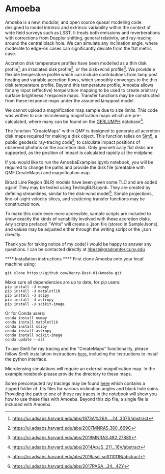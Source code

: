 # Amoeba
Amoeba is a new, modular, and open source quasar modeling code designed to model intrinsic and extrinsic variability within the context of wide field surveys such as LSST. It treats both emissions and reverberations with corrections from Doppler shifting, general relativity, and ray-tracing around the central black hole. We can simulate any inclination angle, where moderate to edge-on cases can significantly deviate from the flat metric case. 

Accretion disk temperature profiles have been modelled as a thin disk profile[^3], an irradiated disk profile[^4], or the disk+wind profile[^5]. We provide a flexible temperature profile which can include contributions from lamp post heating and variable accretion flows, which smoothly converges to the thin disk temperature profile. Beyond this temperature profile, Amoeba allows for any input (effective) temperature mapping to be used to create arbitrary surface brightness / response maps. Transfer functions may be constructed from these response maps under the assumed lamppost model.

We cannot upload a magnification map sample due to size limits. This code was written to use microlensing magnification maps which are pre-calculated, where many can be found on the [GERLUMPH](https://gerlumph.swin.edu.au) database[^1]. 

The function "CreateMaps" within QMF is designed to generate all accretion disk maps required for making a disk object. This function relies on [Sim5](https://github.com/mbursa/sim5), a public geodesic ray-tracing code[^2], to calculate impact positions of observed photons on the accretion disk. Only geometrically flat disks are supported, as the position of impact is calculated rapidly at the midplane. 

If you would like to run the AmoebaExamples.ipynb notebook, you will be required to change file paths and provide the disk file (creatable with QMF.CreateMaps) and magnification map.

Broad Line Region (BLR) models have been given some TLC and are added again! They may be tested using TestingBLR.ipynb. They are created by defining streamlines, similar to the disk-wind model[^6]. Simple projections, line-of-sight velocity slices, and scattering transfer functions may be constructed now.

To make this code even more accessible, sample scripts are included to show exactly the kinds of variability involved with these accretion disks. Any scripts prefaced "Write" will create a .json file (stored in SampleJsons), and values may be adjusted either through the writing script or the .json directly. 

Thank you for taking notice of my code! I would be happy to answer any questions. I can be contacted directly at hbest@gradcenter.cuny.edu


**** Installation instructions ****
First clone Amoeba onto your local machine using:

```git clone https://github.com/Henry-Best-01/Amoeba.git```

Make sure all dependencies are up to date, for pip users:  
```pip install -U numpy```  
```pip install -U matplotlib```  
```pip install -U scipy```  
```pip install -U astropy```  
```pip install -U scikit-image``` 

Or for Conda users:  
```conda install numpy```  
```conda install matplotlib```  
```conda install scipy```  
```conda install astropy```  
```conda install scikit-image```  
```conda update --all```  

To use Sim5 for ray tracing and the "CreateMaps" functionality, please follow Sim5 installation instructions [here](https://github.com/mbursa/sim5), including the instructions to install the python interface.

Microlensing simulations will require an external magnification map. In the example notebook please provide the directory to these maps.

Some precomputed ray tracings may be found [here](https://drive.google.com/drive/folders/1vx8HUBXw6SaDq5uS4jQCyWdg13XfCRCv?usp=share_link) which contains a zipped folder of .fits files for various inclination angles and black hole spins. Providing the path to one of these ray traces in the notebook will show you how to use these files with Amoeba. Beyond this zip file, a single file is included with Amoeba.





[^1]: https://ui.adsabs.harvard.edu/abs/2014ApJS..211...16V/abstract
[^2]: https://ui.adsabs.harvard.edu/abs/2018ascl.soft11011B/abstract
[^3]: https://ui.adsabs.harvard.edu/abs/1973A%26A....24..337S/abstract
[^4]: https://ui.adsabs.harvard.edu/abs/2007MNRAS.380..669C
[^5]: https://ui.adsabs.harvard.edu/abs/2019MNRAS.482.2788S
[^6]: https://ui.adsabs.harvard.edu/abs/2017PASA...34...42Y

